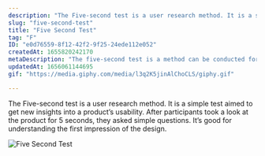 ```yaml
---
description: "The Five-second test is a user research method. It is a simple test aimed to get new insights into a product’s usability. After participants took a look at the product for 5 seconds, they asked simple questions. It’s good for understanding the first impression of the design."
slug: "five-second-test"
title: "Five Second Test"
tag: "F"
ID: "e0d76559-8f12-42f2-9f25-24ede112e052"
createdAt: 1655820242170
metaDescription: "The five-second test is a method can be conducted for discovering first impressions."
updatedAt: 1656061144695
gif: "https://media.giphy.com/media/l3q2K5jinAlChoCLS/giphy.gif"

---
```

The Five-second test is a user research method. It is a simple test aimed to get new insights into a product’s usability. After participants took a look at the product for 5 seconds, they asked simple questions. It’s good for understanding the first impression of the design.

![Five Second Test](https://media.giphy.com/media/l3q2K5jinAlChoCLS/giphy.gif)